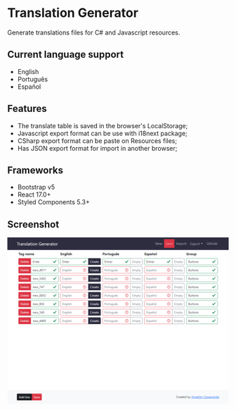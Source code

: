 # Translation Generator

Generate translations files for C# and Javascript resources.

## Current language support

* English
* Português
* Español
## Features

* The translate table is saved in the browser's LocalStorage;
* Javascript export format can be use with i18next package;
* CSharp export format can be paste on Resources files;
* Has JSON export format for import in another browser;

## Frameworks

* Bootstrap v5
* React 17.0+
* Styled Components 5.3+

## Screenshot

![screenshot](/docs/screenshot.png)